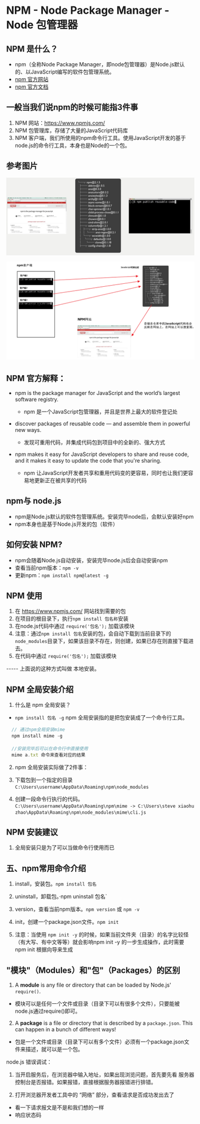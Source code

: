 

# NPM - Node Package Manager - Node 包管理器


## NPM 是什么？

- npm（全称Node Package Manager，即node包管理器）是Node.js默认的、以JavaScript编写的软件包管理系统。
- [npm 官方网站](https://www.npmjs.com/)
- [npm 官方文档](https://docs.npmjs.com/)




## 一般当我们说npm的时候可能指3件事

1. NPM 网站：https://www.npmjs.com/
2. NPM 包管理库，存储了大量的JavaScript代码库
3. NPM 客户端，我们所使用的npm命令行工具。使用JavaScript开发的基于node.js的命令行工具，本身也是Node的一个包。




## 参考图片

![NPM](07-npm-assets/npm.png)

![NPM](07-npm-assets/npm1.png)



## NPM 官方解释：
- npm is the package manager for JavaScript and the world’s largest software registry.
  + npm 是一个JavaScript包管理器，并且是世界上最大的软件登记处

- discover packages of reusable code — and assemble them in powerful new ways.
  + 发现可重用代码，并集成代码包到项目中的全新的、强大方式


- npm makes it easy for JavaScript developers to share and reuse code, and it makes it easy to update the code that you're sharing.
  + npm 让JavaScript开发者共享和重用代码变的更容易，同时也让我们更容易地更新正在被共享的代码




## npm与 node.js
- npm是Node.js默认的软件包管理系统。安装完毕node后，会默认安装好npm
- npm本身也是基于Node.js开发的包（软件）




## 如何安装 NPM?
- npm会随着Node.js自动安装，安装完毕node.js后会自动安装npm
- 查看当前npm版本：`npm -v`
- 更新npm：`npm install npm@latest -g`



## NPM 使用

1. 在 https://www.npmjs.com/ 网站找到需要的包
2. 在项目的根目录下，执行`npm install 包名称`安装
3. 在node.js代码中通过 `require('包名');` 加载该模块
4. 注意：通过`npm install 包名`安装的包，会自动下载到当前目录下的`node_modules`目录下，如果该目录不存在，则创建，如果已存在则直接下载进去。
5. 在代码中通过 `require('包名');` 加载该模块

----- 上面说的这种方式叫做 本地安装。



## NPM 全局安装介绍

1. 什么是 npm 全局安装？
  - `npm install 包名 -g` npm 全局安装指的是把包安装成了一个命令行工具。

```javascript
  // 通过npm全局安装mime
  npm install mime -g

  //安装完毕后可以在命令行中直接使用
  mime a.txt 命令来查看对应的结果
```

2. npm 全局安装实际做了2件事：
  1. 下载包到一个指定的目录`C:\Users\username\AppData\Roaming\npm\node_modules`

  2. 创建一段命令行执行的代码。` C:\Users\username\AppData\Roaming\npm\mime -> C:\Users\steve xiaohu zhao\AppData\Roaming\npm\node_modules\mime\cli.js`



## NPM 安装建议
1. 全局安装只是为了可以当做命令行使用而已



## 五、npm常用命令介绍
1. install，安装包。`npm install 包名`
2. uninstall，卸载包。·npm uninstall 包名`
3. version，查看当前npm版本。`npm version` 或 `npm -v`

4. init，创建一个package.json文件。`npm init`
5. 注意：当使用 `npm init -y`  的时候，如果当前文件夹（目录）的名字比较怪（有大写、有中文等等）就会影响npm init -y 的一步生成操作，此时需要 npm init 根据向导来生成



## "模块"（Modules）和"包"（Packages）的区别

1. A **module** is any file or directory that can be loaded by Node.js' `require()`. 
- 模块可以是任何一个文件或目录（目录下可以有很多个文件），只要能被node.js通过require()即可。


2. A **package** is a file or directory that is described by a `package.json`. This can happen in a bunch of different ways!
- 包是一个文件或目录（目录下可以有多个文件）必须有一个package.json文件来描述，就可以是一个包。




node.js 错误调试：
1. 当开启服务后，在浏览器中输入地址，如果出现浏览问题，首先要先看 服务器控制台是否报错。如果报错，直接根据服务器报错进行排错。

2. 打开浏览器开发者工具中的 “网络” 部分，查看请求是否成功发出去了
- 看一下请求报文是不是和我们想的一样
- 响应状态码









